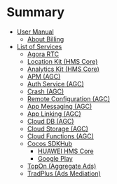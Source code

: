 # Summary
- [User Manual]()
    - [About Billing](about-billing.md)
- [List of Services]()
    - [Agora RTC](agora.md)
    - [Location Kit (HMS Core)](hms-location.md)
    - [Analytics Kit (HMS Core)](hms-analytics.md)
    - [APM (AGC)](agc-apm.md)
    - [Auth Service (AGC)](agc-auth.md)
    - [Crash (AGC)](agc-crash.md)
    - [Remote Configuration (AGC)](agc-remote.md)
    - [App Messaging (AGC)](agc-appmessaging.md)
    - [App Linking (AGC)](agc-applinking.md)
    - [Cloud DB (AGC)](agc-clouddb.md)
    - [Cloud Storage (AGC)](agc-cloudstorage.md)
    - [Cloud Functions (AGC)](agc-cloudfunc.md)
    - [Cocos SDKHub](sdkhub.md)
        - [HUAWEI HMS Core](sdkhub-plugins/sdkhub-hms.md)
        - [Google Play](sdkhub-plugins/google-play.md)
    - [TopOn (Aggregate Ads)](toponad.md)
    - [TradPlus (Ads Mediation)](tradplusad.md)
